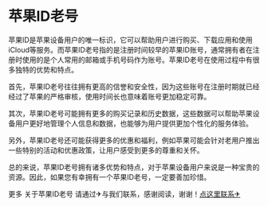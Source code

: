# 苹果ID老号

苹果ID是苹果设备用户的唯一标识，它可以帮助用户进行购买、下载应用和使用iCloud等服务。而苹果ID老号指的是注册时间较早的苹果ID账号，通常拥有者在注册时使用的是个人常用的邮箱或手机号码作为账号。苹果ID老号在使用过程中有很多独特的优势和特点。

首先，苹果ID老号往往拥有更高的信誉和安全性，因为这些账号在注册时期就已经经过了苹果的严格审核，使用时间长也意味着账号更加稳定可靠。

其次，苹果ID老号可能拥有更多的购买记录和历史数据，这些数据可以帮助苹果设备用户更好地管理个人信息和数据，也能够为用户提供更加个性化的服务体验。

另外，苹果ID老号还可能获得更多的优惠和福利，例如苹果可能会针对老用户推出一些特别的活动和优惠政策，让用户感受到更多的尊重和关怀。

总的来说，苹果ID老号拥有诸多优势和特点，对于苹果设备用户来说是一种宝贵的资源。因此，如果您有幸拥有一个苹果ID老号，一定要善加珍惜。

更多 关于苹果ID老号 请通过✈与我们联系，感谢阅读，谢谢！[点这里联系✈](https://c.k02.cc)